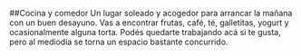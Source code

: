 ##Cocina y comedor
Un lugar soleado y acogedor para arrancar la mañana con un buen desayuno. Vas a encontrar frutas, café, té, galletitas, yogurt y ocasionalmente alguna torta. Podés quedarte trabajando acá si te gusta, pero al mediodía se torna un espacio bastante concurrido.
